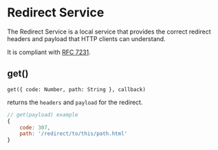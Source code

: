 
# Redirect Service

The Redirect Service is a local service that provides the
correct redirect headers and payload that HTTP clients can
understand.

It is compliant with [RFC 7231](https://tools.ietf.org/html/rfc7231.html).

## get()

`get({ code: Number, path: String }, callback)`

returns the `headers` and `payload` for the redirect.

```javascript
// get(payload) example
{
	code: 307,
	path: '/redirect/to/this/path.html'
}
```

